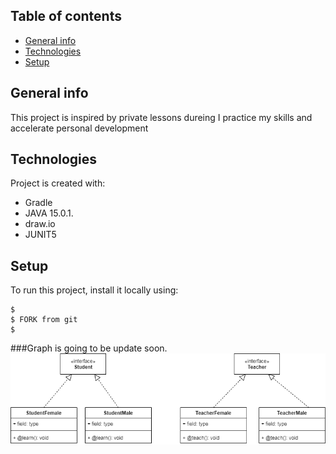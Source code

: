 ## Table of contents
* [General info](#general-info)
* [Technologies](#technologies)
* [Setup](#setup)

## General info
This project is inspired by private lessons dureing I practice my skills and accelerate personal development

## Technologies
Project is created with:
* Gradle
* JAVA 15.0.1.
* draw.io
* JUNIT5


## Setup
To run this project, install it locally using:

```
$ 
$ FORK from git
$ 
```

###Graph is going to be update soon.
![Algorithm schema](umlGraph.png)

